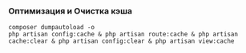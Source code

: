 ### Оптимизация и Очистка кэша
`composer dumpautoload -o`  
`php artisan config:cache & php artisan route:cache & php artisan cache:clear & php artisan config:clear & php artisan view:cache`
